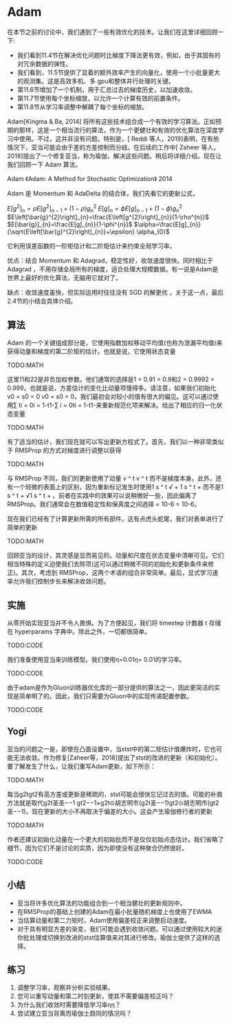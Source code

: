 

<!--
 * @version:
 * @Author:  StevenJokess https://github.com/StevenJokess
 * @Date: 2020-07-14 20:47:47
 * @LastEditors:  StevenJokess https://github.com/StevenJokess
 * @LastEditTime: 2020-12-27 19:45:57
 * @Description:MT, improve
 * @TODO::
 * @Reference:http://preview.d2l.ai/d2l-en/master/chapter_optimization/adam.html#yogi
 * https://zh.d2l.ai/chapter_optimization/adam.html
-->

# Adam

在本节之前的讨论中，我们遇到了一些有效优化的技术。让我们在这里详细回顾一下:

* 我们看到11.4节在解决优化问题时比梯度下降法更有效，例如，由于其固有的对冗余数据的弹性。
* 我们看到，11.5节提供了显着的额外效率产生的向量化，使用一个小批量更大的观测集。这是高效多机、多 gpu和整体并行处理的关键。
* 第11.6节增加了一个机制，用于汇总过去的梯度历史，以加速收敛。
* 第11.7节使用每个坐标缩放，以允许一个计算有效的前置条件。
* 第11.8节从学习率调整中解耦了每个坐标的缩放。

Adam[Kingma & Ba, 2014] 将所有这些技术组合成一个有效的学习算法。正如预期的那样，这是一个相当流行的算法，作为一个更健壮和有效的优化算法在深度学习中使用。不过，这并非没有问题。特别是，[ Reddi 等人，2019]表明，在有些情况下，亚当可能会由于差的方差控制而分歧。在后续的工作中[ Zaheer 等人，2018]提出了一个修复亚当，称为瑜伽，解决这些问题。稍后将详细介绍。现在让我们回顾一下 Adam 算法。

Adam 《Adam: A Method for Stochastic Optimization》 2014

Adam 是 Momentum 和 AdaDelta 的结合体，我们先看它的更新公式，

$E\left[g^{2}\right]_{n}=\rho E\left[g^{2}\right]_{n-1}+(1-\rho) g_{n}^{2}$
$E[g]_{n}=\phi E[g]_{n-1}+(1-\phi) g_{n}^{2}$
$E\left[\bar{g}^{2}\right]_{n}=\frac{E\left[g^{2}\right]_{n}}{1-\rho^{n}}$
$E[\bar{g}]_{n}=\frac{E[g]_{n}}{1-\phi^{n}}$
$\alpha=\frac{E[g]_{n}}{\sqrt{E\left[\bar{g}^{2}\right]_{n}}+\epsilon} \alpha_{0}$

它利用误差函数的一阶矩估计和二阶矩估计来约束全局学习率。

优点：结合 Momentum 和 Adagrad，稳定性好，收敛速度很快。同时相比于 Adagrad ，不用存储全局所有的梯度，适合处理大规模数据。有一说是Adam是世界上最好的优化算法，无脑用它就对了。

缺点：收敛速度虽快，但实际运用时往往没有 SGD 的解更优 ，关于这一点，最后2.4节的小结会具体介绍。
## 算法

Adam 的一个关键组成部分是，它使用指数加权移动平均值(也称为泄漏平均值)来获得动量和梯度的第二阶矩的估计。也就是说，它使用状态变量

TODO:MATH

这里11和22是非负加权参数。他们通常的选择是1 = 0.91 = 0.9和2 = 0.9992 = 0.999。也就是说，方差估计的变化比动量项慢得多。请注意，如果我们初始化 v0 = s0 = 0 v0 = s0 = 0，我们最初会对较小的值有很大的偏见。这可以通过使用∑ ti = 0i = 1-t1-∑ i = 0ti = 1-t1-来重新规范化项来解决。给出了相应的归一化状态变量

TODO:MATH

有了适当的估计，我们现在就可以写出更新方程式了。首先，我们以一种非常类似于 RMSProp 的方式对梯度进行调整以获得

TODO:MATH

与 RMSProp 不同，我们的更新使用了动量 v ^ t v ^ t 而不是梯度本身。此外，还有一个轻微的表面上的区别，因为重新标记发生时使用1 s ^ t √ + 1 s ^ t + 而不是1 s ^ t + √1 s ^ t + 。前者在实践中的效果可以说稍微好一些，因此偏离了 RMSProp。我们通常会在数值稳定性和保真度之间选择 = 10-6 = 10-6。

现在我们已经有了计算更新所需的所有部件。这有点虎头蛇尾，我们对表单进行了简单的更新

TODO:MATH

回顾亚当的设计，其灵感是显而易见的。动量和尺度在状态变量中清晰可见。它们相当特殊的定义迫使我们去除项(这可以通过稍微不同的初始化和更新条件来修正)。其次，考虑到 RMSProp，这两个术语的组合非常简单。最后，显式学习速率允许我们控制步长来解决收敛问题。

## 实施

从零开始实现亚当并不令人畏惧。为了方便起见，我们将 timestep 计数器 t 存储在 hyperparams 字典中。除此之外，一切都很简单。

TODO:CODE

我们准备使用亚当来训练模型。我们使用η=0.01η= 0.01的学习率。

TODO:CODE

由于adam是作为Gluon训练器优化库的一部分提供的算法之一，因此更简洁的实现是简单明了的。因此，我们只需要为Gluon中的实现传递配置参数。

TODO:CODE

## Yogi

亚当的问题之一是，即使在凸面设置中，当stst中的第二矩估计值爆炸时，它也可能无法收敛。作为修复[Zaheer等，2018]提出了stst的改进的更新（和初始化）。要了解发生了什么，让我们重写Adam更新，如下所示：

TODO:MATH

每当g2tgt2有高方差或更新是稀疏的，stst可能会很快忘记过去的值。可能的补救方法就是取代g2t圣圣−−1 gt2−−1×g2t⊙胡志明市(g2t圣−−1)gt2⊙胡志明市⁡(gt2圣−−1)。现在更新的大小不再取决于偏差的大小。这会产生瑜伽修行者的更新

TODO:MATH

作者还建议初始化动量在一个更大的初始批而不是仅仅初始点态估计。我们省略了细节，因为它们不是讨论的实质，因为即使没有这种聚合仍然很好。

TODO:CODE

## 小结

* 亚当将许多优化算法的功能组合到一个相当健壮的更新规则中。
* 在RMSProp的基础上创建的Adam在最小批量随机梯度上也使用了EWMA
* 当估算动量和第二力矩时，Adam使用偏差校正来调整启动速度。
* 对于具有明显方差的渐变，我们可能会遇到收敛问题。可以通过使用较大的迷你批处理或切换到改进的stst估算值来对其进行修改。瑜伽士提供了这样的选择。

## 练习

1. 调整学习率，观察并分析实验结果。
1. 您可以重写动量和第二时刻更新，使其不需要偏差校正吗？
1. 为什么我们收敛时需要降低学习率ηη？
1. 尝试建立亚当背离而瑜伽士趋同的情况吗？

[1]: https://arxiv.org/pdf/1412.6980.pdf
